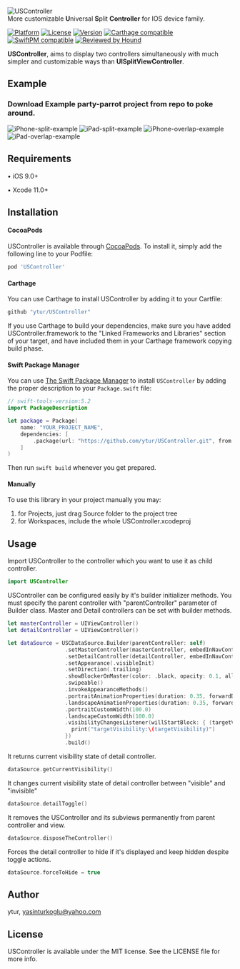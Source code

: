 ![USController](https://raw.githubusercontent.com/ytur/USController/master/icon.png)
<br/>
More customizable <b>U</b>niversal <b>S</b>plit <b>Controller</b> for IOS device family.

[![Platform](https://img.shields.io/cocoapods/p/USController.svg?style=flat)](https://cocoapods.org/pods/USController)
[![License](https://img.shields.io/cocoapods/l/USController.svg?style=flat)](https://cocoapods.org/pods/USController)
[![Version](https://img.shields.io/cocoapods/v/USController.svg?style=flat)](https://cocoapods.org/pods/USController)
[![Carthage compatible](https://img.shields.io/badge/Carthage-compatible-4BC51D.svg?style=flat)](https://github.com/Carthage/Carthage)
[![SwiftPM compatible](https://img.shields.io/badge/SwiftPM-compatible-brightgreen.svg)](https://swift.org/package-manager/)
[![Reviewed by Hound](https://img.shields.io/badge/Reviewed_by-Hound-8E64B0.svg)](https://houndci.com)


<b>USController</b>, aims to display two controllers simultaneously with much simpler and customizable ways than <b>UISplitViewController</b>.

## Example
### Download Example party-parrot project from repo to poke around.<br/>
![iPhone-split-example](http://forum.yasinturkoglu.com/uploads/USController/USController-iPhone-split.gif)
![iPad-split-example](http://forum.yasinturkoglu.com/uploads/USController/USController-iPad-split.gif)
![iPhone-overlap-example](http://forum.yasinturkoglu.com/uploads/USController/USController-iPhone-overlap.gif)
![iPad-overlap-example](http://forum.yasinturkoglu.com/uploads/USController/USController-iPad-overlap.gif)

## Requirements

• iOS 9.0+ 

• Xcode 11.0+

## Installation

#### CocoaPods

USController is available through [CocoaPods](https://cocoapods.org). To install
it, simply add the following line to your Podfile:

```ruby
pod 'USController'
```

#### Carthage 

You can use Carthage to install USController by adding it to your Cartfile:
```ruby
github "ytur/USController"
```
If you use Carthage to build your dependencies, make sure you have added USController.framework to the "Linked Frameworks and Libraries" section of your target, and have included them in your Carthage framework copying build phase.


#### Swift Package Manager

You can use [The Swift Package Manager](https://swift.org/package-manager) to install `USController` by adding the proper description to your `Package.swift` file:

```swift
// swift-tools-version:5.2
import PackageDescription

let package = Package(
    name: "YOUR_PROJECT_NAME",
    dependencies: [
        .package(url: "https://github.com/ytur/USController.git", from: "1.1.0"),
    ]
)
```
Then run `swift build` whenever you get prepared.

#### Manually 

To use this library in your project manually you may:  

1. for Projects, just drag Source folder to the project tree
2. for Workspaces, include the whole USController.xcodeproj

## Usage
Import USController to the controller which you want to use it as child controller.
```Swift
import USController
```
USController can be configured easily by it's builder initializer methods. You must specify the parent controller with "parentController" parameter of Builder class. Master and Detail controllers can be set with builder methods.
```Swift
let masterController = UIViewController()
let detailController = UIViewController()

let dataSource = USCDataSource.Builder(parentController: self)
                  .setMasterController(masterController, embedInNavController: true)
                  .setDetailController(detailController, embedInNavController: true)
                  .setAppearance(.visibleInit)
                  .setDirection(.trailing)
                  .showBlockerOnMaster(color: .black, opacity: 0.1, allowInteractions: true)
                  .swipeable()
                  .invokeAppearanceMethods()
                  .portraitAnimationProperties(duration: 0.35, forwardDampingRatio: 0.5)
                  .landscapeAnimationProperties(duration: 0.35, forwardDampingRatio: 0.5)
                  .portraitCustomWidth(100.0)
                  .landscapeCustomWidth(100.0)
                  .visibilityChangesListener(willStartBlock: { (targetVisibility) in
                    print("targetVisibility:\(targetVisibility)")
                  })
                  .build()                  
```

It returns current visibility state of detail controller.
```Swift
dataSource.getCurrentVisibility()
```

It changes current visibility state of detail controller between "visible" and "invisible"
```Swift
dataSource.detailToggle()
```

It removes the USController and its subviews permanently from parent controller and view.
```Swift
dataSource.disposeTheController()
```

Forces the detail controller to hide if it's displayed and keep hidden despite toggle actions.
```Swift
dataSource.forceToHide = true
```

## Author

ytur, yasinturkoglu@yahoo.com

## License

USController is available under the MIT license. See the LICENSE file for more info.
